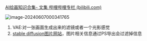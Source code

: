 [AI绘画知识合集- 文集 哔哩哔哩专栏 (bilibili.com)](https://www.bilibili.com/read/readlist/rl670536?spm_id_from=333.976.0.0)

![image-20240607000341765](C:\Users\lw208\AppData\Roaming\Typora\typora-user-images\image-20240607000341765.png)

1. VAE:对一张画面生成出来的滤镜或者一个光影感觉
2. [stable diffusion图片网站](https://civitai.com/)，图片相关信息通过PS导出会过滤掉信息


